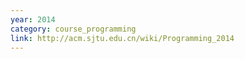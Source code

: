 ```yaml
---
year: 2014
category: course_programming
link: http://acm.sjtu.edu.cn/wiki/Programming_2014
---
```


